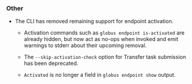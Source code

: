 ### Other

* The CLI has removed remaining support for endpoint activation.

  * Activation commands such as `globus endpoint is-activated` are already
    hidden, but now act as no-ops when invoked and emit warnings to stderr
    about their upcoming removal.

  * The `--skip-activation-check` option for Transfer task submission has
    been deprecated.

  * `Activated` is no longer a field in `globus endpoint show` output.
